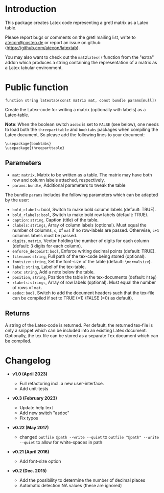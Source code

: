 # Introduction

This package creates Latex code representing a gretl matrix as a Latex table.

Please report bugs or comments on the gretl mailing list, write to
atecon@posteo.de or report an issue on github
(https://github.com/atecon/latextab).

You may also want to check out the `mat2latex()` function from the "extra"
addon which produces a string containing the representation of a matrix as a
Latex tabular environment.

# Public function

```
function string latextab(const matrix mat, const bundle params[null])
```

Create the Latex-code for writing a matrix (optionally with labels) as a
Latex-table.

**Note**: When the boolean switch `asdoc` is set to `FALSE` (see below), one
needs to load both the `threeparttable` and `booktabs` packages when compiling
the Latex document. So please add the following lines to your document:

```
\usepackage{booktabs}
\usepackage{threeparttable}
```


## Parameters

- `mat`:     `matrix`, Matrix to be written as a table. The matrix may have
             both row and column labels attached, respectively.
- `params`:  `bundle`, Additional parameters to tweak the table

The bundle `params` includes the following parameters which can be adapted by
the user:

- `bold_clabels`: bool, Switch to make bold column labels (default: TRUE).
- `bold_rlabels`: `bool`, Switch to make bold row labels (default: TRUE).
- `caption`: `string`, Caption (title) of the table.
- `clabels`: `strings`, Array of column labels (optional).
   Must equal the number of columns, `c`, of `mat` if no row-labels are passed.
   Otherwise, `c+1` columns labels must be passed.
- `digits`, `matrix`, Vector holding the number of digits for each column
   (default: 3 digits for each column).
- `enforce_decpoint`: `bool`, Enforce writing decimal points (default:
   TRUE).
- `filename`: `string`, Full path of the tex-code being stored (optional).
- `fontsize`: `string`, Set the font-size of the table (default:
  `\normalsize`).
- `label`: `string`, Label of the tex-table.
- `note`: `string`, Add a note below the table.
- `position`, `string`, Position the table in the tex-documents (default:
  `htbp`)
- `rlabels`: `strings`, Array of row labels (optional). Must equal the
   number of rows of `mat`.
- `asdoc`: `bool`, Switch to add the document headers such that the
   tex-file can be compiled if set to TRUE (=1) (FALSE (=0) as default).

## Returns

A string of the Latex-code is returned. Per default, the returned tex-file is
only a snippet which can be included into an existing Latex document.
Optionally, the tex file can be stored as a separate Tex document which can be
compiled.


# Changelog

* **v1.0 (April 2023)**
    * Full refactoring incl. a new user-interface.
    * Add unit-tests

* **v0.3 (February 2023)**
    * Update help text
    * Add new switch "asdoc"
    * Fix typos

* **v0.22 (May 2017)**
    * changed `outfile @path --write --quiet` to `outfile "@path" --write
--quiet`
    to allow for white-spaces in path

* **v0.21 (April 2016)**
   * Add font-size option

* **v0.2 (Dec. 2015)**
    * Add the possibility to determine the number of decimal places
    * Automatic detection NA values (these are ignored)
